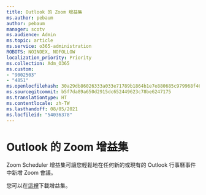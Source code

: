 ```yaml
---
title: Outlook 的 Zoom 增益集
ms.author: pebaum
author: pebaum
manager: scotv
ms.audience: Admin
ms.topic: article
ms.service: o365-administration
ROBOTS: NOINDEX, NOFOLLOW
localization_priority: Priority
ms.collection: Adm_O365
ms.custom:
- "9002503"
- "4851"
ms.openlocfilehash: 30a29db86026333a033e71789b1864b1e7e880685c979968f467ef26f7fdc485
ms.sourcegitcommit: b5f7da89a650d2915dc652449623c78be6247175
ms.translationtype: HT
ms.contentlocale: zh-TW
ms.lasthandoff: 08/05/2021
ms.locfileid: "54036378"
---
```

# <a name="zoom-add-in-for-outlook"></a>Outlook 的 Zoom 增益集

Zoom Scheduler 增益集可讓您輕鬆地在任何新的或現有的 Outlook 行事曆事件中新增 Zoom 會議。

您可以在[這裡](https://go.microsoft.com/fwlink/?linkid=2126413)下載增益集。
 